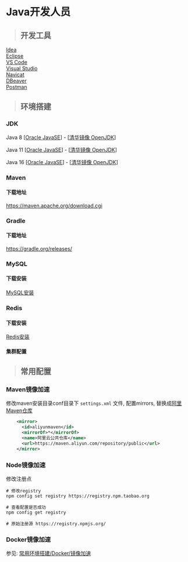 # Java开发人员

> ## 开发工具

[Idea](https://www.jetbrains.com/idea/download/)  
[Eclipse](https://www.eclipse.org/downloads/packages/)  
[VS Code](https://code.visualstudio.com/#alt-downloads)  
[Visual Studio](https://visualstudio.microsoft.com/)  
[Navicat](https://www.navicat.com.cn/products/navicat-premium)  
[DBeaver](https://dbeaver.io/download/)  
[Postman](https://www.postman.com/)

> ## 环境搭建

### JDK

Java 8
[[Oracle JavaSE](https://www.oracle.com/java/technologies/downloads/#java8)] -
[[清华镜像 OpenJDK](https://mirrors.tuna.tsinghua.edu.cn/AdoptOpenJDK/8/)]

Java 11
[[Oracle JavaSE](https://www.oracle.com/java/technologies/downloads/#java11)] -
[[清华镜像 OpenJDK](https://mirrors.tuna.tsinghua.edu.cn/AdoptOpenJDK/11/)]

Java 16
[[Oracle JavaSE](https://www.oracle.com/java/technologies/downloads/#java16)] -
[[清华镜像 OpenJDK](https://mirrors.tuna.tsinghua.edu.cn/AdoptOpenJDK/16/)]

### **Maven**

#### 下载地址

https://maven.apache.org/download.cgi

### **Gradle**

#### 下载地址

https://gradle.org/releases/

### **MySQL**

#### 下载安装

[MySQL安装](../devtools/Environment.md#MySQL)


### **Redis**

#### 下载安装

[Redis安装](../devtools/Environment.md#Redis)

#### 集群配置

> ## 常用配置

### Maven镜像加速

修改maven安装目录conf目录下 `settings.xml` 文件, 配置mirrors, 替换成[阿里Maven仓库](https://maven.aliyun.com/repository/public)

```xml
    <mirror>
      <id>aliyunmaven</id>
      <mirrorOf>*</mirrorOf>
      <name>阿里云公共仓库</name>
      <url>https://maven.aliyun.com/repository/public</url>
    </mirror>
```

### Node镜像加速

修改注册点

```shell
# 修改registry
npm config set registry https://registry.npm.taobao.org 

# 查看配置是否成功
npm config get registry

# 原始注册源 https://registry.npmjs.org/

```

### Docker镜像加速

参见: [常用环境搭建/Docker/镜像加速](../devtools/Environment.md#镜像加速)
